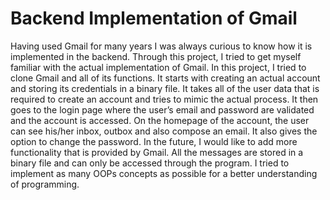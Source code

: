 # Backend Implementation of Gmail
Having used Gmail for many years I was always curious to know how it is implemented in the backend. Through this project, I tried to get myself familiar with the actual implementation of Gmail. In this project, I tried to clone Gmail and all of its functions. It starts with creating an actual account and storing its credentials in a binary file. It takes all of the user data that is required to create an account and tries to mimic the actual process. It then goes to the login page where the user’s email and password are validated and the account is accessed. On the homepage of the account, the user can see his/her inbox, outbox and also compose an email. It also gives the option to change the password. In the future, I would like to add more functionality that is provided by Gmail. All the messages are stored in a binary file and can only be accessed through the program. I tried to implement as many OOPs concepts as possible for a better understanding of programming.
